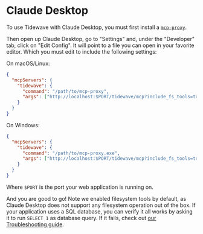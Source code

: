 # Claude Desktop

To use Tidewave with Claude Desktop, you must first install
a [`mcp-proxy`](../guides/mcp_proxy.md).

Then open up Claude Desktop, go to "Settings" and, under the
"Developer" tab, click on "Edit Config". It will point to a file
you can open in your favorite editor. Which you must edit to
include the following settings:

On macOS/Linux:

```json
{
  "mcpServers": {
    "tidewave": {
      "command": "/path/to/mcp-proxy",
      "args": ["http://localhost:$PORT/tidewave/mcp?include_fs_tools=true"]
    }
  }
}
```

On Windows:

```json
{
  "mcpServers": {
    "tidewave": {
      "command": "/path/to/mcp-proxy.exe",
      "args": ["http://localhost:$PORT/tidewave/mcp?include_fs_tools=true"]
    }
  }
}
```

Where `$PORT` is the port your web application is running on.

And you are good to go! Note we enabled filesystem tools by default,
as Claude Desktop does not support any filesystem operation out of the box.
If your application uses a SQL database, you can verify it all works
by asking it to run `SELECT 1` as database query. If it fails,
check out [our Troubleshooting guide](troubleshooting.md).
